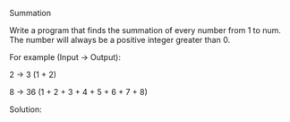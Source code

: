 Summation

Write a program that finds the summation of every number from 1 to num. The number will always be a positive integer greater than 0.

For example (Input -> Output):

2 -> 3 (1 + 2)

8 -> 36 (1 + 2 + 3 + 4 + 5 + 6 + 7 + 8)

Solution:

```python

```
